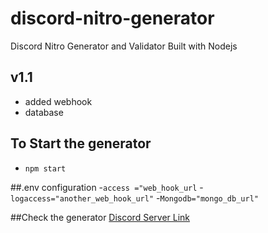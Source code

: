 # discord-nitro-generator
Discord Nitro Generator and Validator Built with Nodejs

## v1.1

- added webhook
- database

## To Start the generator
- `npm start`

##.env configuration
-`access ="web_hook_url`
-`logaccess="another_web_hook_url"`
-`Mongodb="mongo_db_url"`

##Check the generator
[Discord Server Link](https://discord.gg/YXeJErmPZs)
